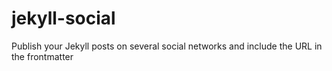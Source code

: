 # jekyll-social
Publish your Jekyll posts on several social networks and include the URL in the frontmatter
